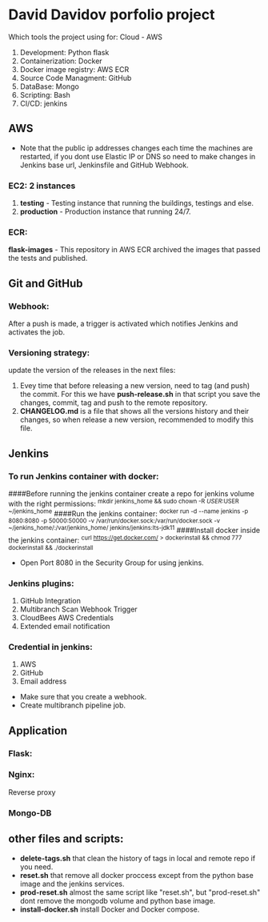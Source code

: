 # David Davidov porfolio project 
Which tools the project using for: Cloud - AWS
1. Development: Python flask
2. Containerization: Docker
3. Docker image registry: AWS ECR
4. Source Code Managment: GitHub
5. DataBase: Mongo
6. Scripting: Bash
7. CI/CD: jenkins

## AWS
* Note that the public ip addresses changes each time the machines are restarted, if you dont use Elastic IP or DNS so need to make changes in Jenkins base url, Jenkinsfile and GitHub Webhook. 
### EC2: 2 instances
1. **testing** - Testing instance that running the buildings, testings and else.
2. **production** - Production instance that running 24/7.

### ECR: 
**flask-images** - This repository in AWS ECR archived the images that passed the tests and published.<br />

## Git and GitHub
### Webhook: 
After a push is made, a trigger is activated which notifies Jenkins and activates the job.
### Versioning strategy: 
update the version of the releases in the next files:
1. Evey time that before releasing a new version, need to tag (and push) the commit. For this we have **push-release.sh** in that script you save the changes, commit, tag and push to the remote repository.
2. **CHANGELOG.md** is a file that shows all the versions history and their changes, so when release a new version, recommended to modify this file.

## Jenkins 
### To run Jenkins container with docker:
####Before running the jenkins container create a repo for jenkins volume with the right permissions:
<sup>mkdir jenkins_home && sudo chown -R $USER:$USER ~/jenkins_home</sup>
####Run the jenkins container:
<sup>docker run -d --name jenkins -p 8080:8080 -p 50000:50000 -v /var/run/docker.sock:/var/run/docker.sock -v ~/jenkins_home/:/var/jenkins_home/ jenkins/jenkins:lts-jdk11</sup>
####Install docker inside the jenkins container:
<sup>curl https://get.docker.com/ > dockerinstall && chmod 777 dockerinstall && ./dockerinstall</sup>

* Open Port 8080 in the Security Group for using jenkins.

### Jenkins plugins:
1. GitHub Integration
2. Multibranch Scan Webhook Trigger
3. CloudBees AWS Credentials
4. Extended email notification

### Credential in jenkins:
1. AWS
2. GitHub
3. Email address

* Make sure that you create a webhook.
* Create multibranch pipeline job.

## Application 
### Flask:
### Nginx:
Reverse proxy
### Mongo-DB

## other files and scripts:
* **delete-tags.sh** that clean the history of tags in local and remote repo if you need.
* **reset.sh** that remove all docker proccess except from the python base image and the jenkins services.
* **prod-reset.sh** almost the same script like "reset.sh", but "prod-reset.sh" dont remove the mongodb volume and python base image.
* **install-docker.sh** install Docker and Docker compose.
